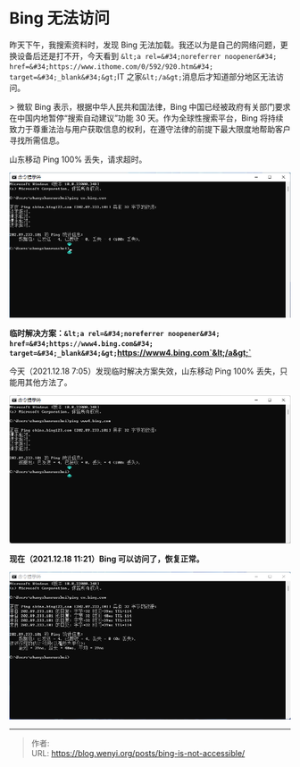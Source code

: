 # Bing 无法访问

昨天下午，我搜索资料时，发现 Bing 无法加载。我还以为是自己的网络问题，更换设备后还是打不开，今天看到 `&lt;a rel=&#34;noreferrer noopener&#34; href=&#34;https://www.ithome.com/0/592/920.htm&#34; target=&#34;_blank&#34;&gt;`IT 之家`&lt;/a&gt;`消息后才知道部分地区无法访问。

&gt; 微软 Bing 表示，根据中华人民共和国法律，Bing 中国已经被政府有关部门要求在中国内地暂停“搜索自动建议”功能 30 天。作为全球性搜索平台，Bing 将持续致力于尊重法治与用户获取信息的权利，在遵守法律的前提下最大限度地帮助客户寻找所需信息。

山东移动 Ping 100% 丢失，请求超时。

![请求超时](1.webp)

**临时解决方案：`&lt;a rel=&#34;noreferrer noopener&#34; href=&#34;https://www4.bing.com&#34; target=&#34;_blank&#34;&gt;`https://www4.bing.com`&lt;/a&gt;`**

今天（2021.12.18 7:05）发现临时解决方案失效，山东移动 Ping 100% 丢失，只能用其他方法了。

![请求超时](2.webp)

**现在（2021.12.18 11:21）Bing 可以访问了，恢复正常。**

![请求成功](3.webp)


---

> 作者:   
> URL: https://blog.wenyi.org/posts/bing-is-not-accessible/  

